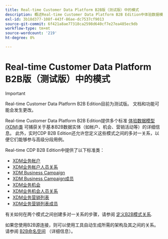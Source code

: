 ```yaml
---
title: Real-time Customer Data Platform B2B版（测试版）中的模式
description: 概述Real-time Customer Data Platform B2B Edition中体验数据模型(XDM)模式的角色。
exl-id: 3b18d377-108f-443f-86ae-dc7537cf9013
source-git-commit: 6f421a8ae77318ca2598d640cf7e27ea485ec9db
workflow-type: tm+mt
source-wordcount: '219'
ht-degree: 0%

---
```


# Real-time Customer Data Platform B2B版（测试版）中的模式

>[!IMPORTANT]
>
>Real-time Customer Data Platform B2B Edition目前为测试版。 文档和功能可能会发生更改。

Real-time Customer Data Platform B2B Edition提供多个标准 [体验数据模型(XDM)类](../../xdm/schema/composition.md#class) 可捕获关于基本B2B数据实体（如帐户、机会、营销活动等）的详细信息。 此外，实时CDP B2B Edition还允许您定义这些模式之间的多对一关系，以便它们能够参与高级分段用例。

Real-time CDP B2B Edition中提供了以下标准类：

* [XDM业务帐户](../../xdm/classes/b2b/business-account.md)
* [XDM业务帐户人员关系](../../xdm/classes/b2b/business-account-person-relation.md)
* [XDM Business Campaign](../../xdm/classes/b2b/business-campaign.md)
* [XDM Business Campaign成员](../../xdm/classes/b2b/business-campaign-members.md)
* [XDM业务机会](../../xdm/classes/b2b/business-opportunity.md)
* [XDM业务机会人员关系](../../xdm/classes/b2b/business-opportunity-person-relation.md)
* [XDM业务营销列表](../../xdm/classes/b2b/business-marketing-list.md)
* [XDM业务营销列表成员](../../xdm/classes/b2b/business-marketing-list-members.md)

有关如何在两个模式之间创建多对一关系的步骤，请参阅 [定义B2B模式关系](../../xdm/tutorials/relationship-b2b.md).

如果您使用B2B源连接，则可以使用工具自动生成所需的架构及其之间的关系。 请参阅 [B2B命名空间](../../sources/connectors/adobe-applications/marketo/marketo-namespaces.md) （详细信息）。
